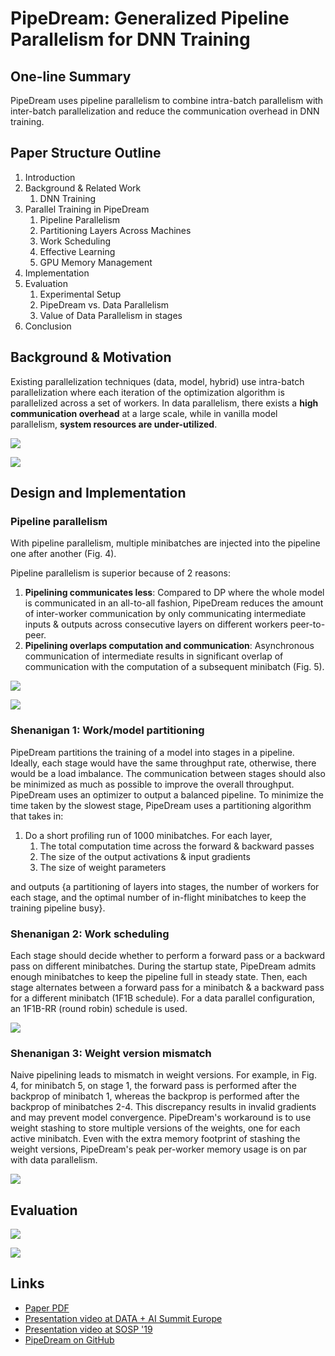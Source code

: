 # PipeDream: Generalized Pipeline Parallelism for DNN Training

## One-line Summary

PipeDream uses pipeline parallelism to combine intra-batch parallelism with inter-batch parallelization and reduce the communication overhead in DNN training.

## Paper Structure Outline

1. Introduction
2. Background & Related Work
   1. DNN Training
3. Parallel Training in PipeDream
   1. Pipeline Parallelism
   2. Partitioning Layers Across Machines
   3. Work Scheduling
   4. Effective Learning
   5. GPU Memory Management
4. Implementation
5. Evaluation
   1. Experimental Setup
   2. PipeDream vs. Data Parallelism
   3. Value of Data Parallelism in stages
6. Conclusion

## Background & Motivation

Existing parallelization techniques \(data, model, hybrid\) use intra-batch parallelization where each iteration of the optimization algorithm is parallelized across a set of workers. In data parallelism, there exists a **high communication overhead** at a large scale, while in vanilla model parallelism, **system resources are under-utilized**.

![](../../.gitbook/assets/screen-shot-2021-05-13-at-2.37.12-pm.png)

![](../../.gitbook/assets/screen-shot-2021-05-13-at-3.14.47-pm.png)

## Design and Implementation

### Pipeline parallelism

With pipeline parallelism, multiple minibatches are injected into the pipeline one after another \(Fig. 4\).

Pipeline parallelism is superior because of 2 reasons:

1. **Pipelining communicates less**: Compared to DP where the whole model is communicated in an all-to-all fashion, PipeDream reduces the amount of inter-worker communication by only communicating intermediate inputs & outputs across consecutive layers on different workers peer-to-peer. 
2. **Pipelining overlaps computation and communication**: Asynchronous communication of intermediate results in significant overlap of communication with the computation of a subsequent minibatch \(Fig. 5\).

![](../../.gitbook/assets/screen-shot-2021-05-13-at-3.08.13-pm.png)

![](../../.gitbook/assets/screen-shot-2021-05-13-at-3.08.23-pm.png)

### Shenanigan 1: Work/model partitioning

PipeDream partitions the training of a model into stages in a pipeline. Ideally, each stage would have the same throughput rate, otherwise, there would be a load imbalance. The communication between stages should also be minimized as much as possible to improve the overall throughput. PipeDream uses an optimizer to output a balanced pipeline. To minimize the time taken by the slowest stage, PipeDream uses a partitioning algorithm that takes in:

1. Do a short profiling run of 1000 minibatches. For each layer,
   1. The total computation time across the forward & backward passes
   2. The size of the output activations & input gradients
   3. The size of weight parameters

and outputs {a partitioning of layers into stages, the number of workers for each stage, and the optimal number of in-flight minibatches to keep the training pipeline busy}.

### Shenanigan 2: Work scheduling

Each stage should decide whether to perform a forward pass or a backward pass on different minibatches. During the startup state, PipeDream admits enough minibatches to keep the pipeline full in steady state. Then, each stage alternates between a forward pass for a minibatch & a backward pass for a different minibatch \(1F1B schedule\). For a data parallel configuration, an 1F1B-RR \(round robin\) schedule is used.

![](../../.gitbook/assets/screen-shot-2021-05-13-at-3.56.55-pm.png)

### Shenanigan 3: Weight version mismatch

Naive pipelining leads to mismatch in weight versions. For example, in Fig. 4, for minibatch 5, on stage 1, the forward pass is performed after the backprop of minibatch 1, whereas the backprop is performed after the backprop of minibatches 2-4. This discrepancy results in invalid gradients and may prevent model convergence. PipeDream's workaround is to use weight stashing to store multiple versions of the weights, one for each active minibatch. Even with the extra memory footprint of stashing the weight versions, PipeDream's peak per-worker memory usage is on par with data parallelism.

![](../../.gitbook/assets/screen-shot-2021-05-13-at-3.59.17-pm.png)

## Evaluation

![](../../.gitbook/assets/screen-shot-2021-05-13-at-4.09.00-pm.png)

![](../../.gitbook/assets/screen-shot-2021-05-13-at-4.10.20-pm.png)

## Links

* [Paper PDF](https://arxiv.org/pdf/1806.03377.pdf)
* [Presentation video at DATA + AI Summit Europe](https://databricks.com/session_eu20/generalized-pipeline-parallelism-for-dnn-training)
* [Presentation video at SOSP '19](https://sosp19.rcs.uwaterloo.ca/videos/D1-S1-P1.mp4)
* [PipeDream on GitHub](https://github.com/msr-fiddle/pipedream)

